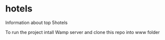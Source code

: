 # hotels
Information about top 5hotels


To run the project intall Wamp server and clone this repo into www folder
